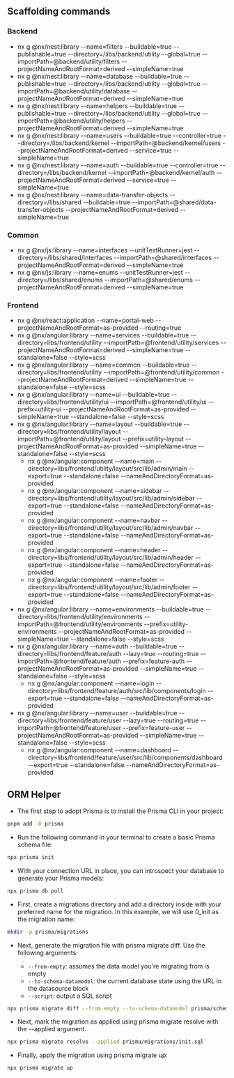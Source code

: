 ## Scaffolding commands

### Backend

- nx g @nx/nest:library --name=filters --buildable=true --publishable=true --directory=/libs/backend/utility --global=true --importPath=@backend/utility/filters --projectNameAndRootFormat=derived --simpleName=true
- nx g @nx/nest:library --name=database --buildable=true --publishable=true --directory=/libs/backend/utility --global=true --importPath=@backend/utility/database --projectNameAndRootFormat=derived --simpleName=true
- nx g @nx/nest:library --name=helpers --buildable=true --publishable=true --directory=/libs/backend/utility --global=true --importPath=@backend/utility/helpers --projectNameAndRootFormat=derived --simpleName=true
- nx g @nx/nest:library --name=users --buildable=true --controller=true --directory=/libs/backend/kernel --importPath=@backend/kernel/users --projectNameAndRootFormat=derived --service=true --simpleName=true
- nx g @nx/nest:library --name=auth --buildable=true --controller=true --directory=/libs/backend/kernel --importPath=@backend/kernel/auth --projectNameAndRootFormat=derived --service=true --simpleName=true
- nx g @nx/nest:library --name=data-transfer-objects --directory=/libs/shared --buildable=true --importPath=@shared/data-transfer-objects --projectNameAndRootFormat=derived --simpleName=true

### Common

- nx g @nx/js:library --name=interfaces --unitTestRunner=jest --directory=/libs/shared/interfaces --importPath=@shared/interfaces --projectNameAndRootFormat=derived --simpleName=true
- nx g @nx/js:library --name=enums --unitTestRunner=jest --directory=/libs/shared/enums --importPath=@shared/enums --projectNameAndRootFormat=derived --simpleName=true

### Frontend

- nx g @nx/react:application --name=portal-web --projectNameAndRootFormat=as-provided --routing=true
- nx g @nx/angular:library --name=services --buildable=true --directory=libs/frontend/utility --importPath=@frontend/utility/services --projectNameAndRootFormat=derived --simpleName=true --standalone=false --style=scss
- nx g @nx/angular:library --name=common --buildable=true --directory=libs/frontend/utility --importPath=@frontend/utility/common --projectNameAndRootFormat=derived --simpleName=true --standalone=false --style=scss
- nx g @nx/angular:library --name=ui --buildable=true --directory=libs/frontend/utility/ui --importPath=@frontend/utility/ui --prefix=utility-ui --projectNameAndRootFormat=as-provided --simpleName=true --standalone=false --style=scss
- nx g @nx/angular:library --name=layout --buildable=true --directory=libs/frontend/utility/layout --importPath=@frontend/utility/layout --prefix=utility-layout --projectNameAndRootFormat=as-provided --simpleName=true --standalone=false --style=scss
  - nx g @nx/angular:component --name=main --directory=libs/frontend/utility/layout/src/lib/admin/main --export=true --standalone=false --nameAndDirectoryFormat=as-provided
  - nx g @nx/angular:component --name=sidebar --directory=libs/frontend/utility/layout/src/lib/admin/sidebar --export=true --standalone=false --nameAndDirectoryFormat=as-provided
  - nx g @nx/angular:component --name=navbar --directory=libs/frontend/utility/layout/src/lib/admin/navbar --export=true --standalone=false --nameAndDirectoryFormat=as-provided
  - nx g @nx/angular:component --name=header --directory=libs/frontend/utility/layout/src/lib/admin/header --export=true --standalone=false --nameAndDirectoryFormat=as-provided
  - nx g @nx/angular:component --name=footer --directory=libs/frontend/utility/layout/src/lib/admin/footer --export=true --standalone=false --nameAndDirectoryFormat=as-provided
- nx g @nx/angular:library --name=environments --buildable=true --directory=libs/frontend/utility/environments --importPath=@frontend/utility/environments --prefix=utility-environments --projectNameAndRootFormat=as-provided --simpleName=true --standalone=false --style=scss
- nx g @nx/angular:library --name=auth --buildable=true --directory=libs/frontend/feature/auth --lazy=true --routing=true --importPath=@frontend/feature/auth --prefix=feature-auth --projectNameAndRootFormat=as-provided --simpleName=true --standalone=false --style=scss
  - nx g @nx/angular:component --name=login --directory=libs/frontend/feature/auth/src/lib/components/login --export=true --standalone=false --nameAndDirectoryFormat=as-provided
- nx g @nx/angular:library --name=user --buildable=true --directory=libs/frontend/feature/user --lazy=true --routing=true --importPath=@frontend/feature/user --prefix=feature-user --projectNameAndRootFormat=as-provided --simpleName=true --standalone=false --style=scss
  - nx g @nx/angular:component --name=dashboard --directory=libs/frontend/feature/user/src/lib/components/dashboard --export=true --standalone=false --nameAndDirectoryFormat=as-provided

## ORM Helper

- The first step to adopt Prisma is to install the Prisma CLI in your project:

```bash
pnpm add -D prisma
```

- Run the following command in your terminal to create a basic Prisma schema file:

```bash
npx prisma init
```

- With your connection URL in place, you can introspect your database to generate your Prisma models:

```bash
npx prisma db pull
```

- First, create a migrations directory and add a directory inside with your preferred name for the migration. In this example, we will use 0_init as the migration name:

```bash
mkdir -p prisma/migrations
```

- Next, generate the migration file with prisma migrate diff. Use the following arguments:

  - `--from-empty`: assumes the data model you're migrating from is empty
  - `--to-schema-datamodel`: the current database state using the URL in the datasource block
  - `--script`: output a SQL script

```bash
npx prisma migrate diff --from-empty --to-schema-datamodel prisma/schema.prisma --script > prisma/migrations/init.sql
```

- Next, mark the migration as applied using prisma migrate resolve with the --applied argument.

```bash
npx prisma migrate resolve --applied prisma/migrations/init.sql
```

- Finally, apply the migration using prisma migrate up:

```bash
npx prisma migrate up
```
